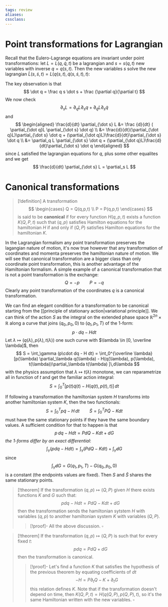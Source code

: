 ```yaml
---
tags: review
aliases:
cssclass:
---
```

 
# Point transformations for Lagrangian

Recall that the Eulero-Lagrange equations are invariant under point transformations: let $L= L(q,\dot q, t)$ be a lagrangian and $s = s(q,t)$ new variables with inverse $q = q(s,t)$. Then the new variables $s$ solve the new lagrangian $\tilde L(s, \dot s, t) = L(q(s,t), \dot q(s, \dot s, t), t)$: 

The key observation is that 
$$
\dot q = \frac q s \dot s + \frac {\partial q}{\partial t}
$$
We now check
$$
\partial_s L = \partial_q L \partial_s q + \partial_{\dot q} L \partial_s \dot q  
$$
and 
$$
\begin{aligned}
\frac{d}{dt} \partial_{\dot s} L &= \frac {d}{dt} (
\partial_{\dot q}L \partial_{\dot s} \dot q) \\
	&=  
 \frac{d}{dt}(\partial_{\dot q}L)\partial_{\dot s} \dot q + (\partial_{\dot q}L)\frac{d}{dt}\partial_{\dot s} \dot q
  \\
 &= \partial_q L \partial_{\dot s} \dot q + (\partial_{\dot q}L)\frac{d}{dt}\partial_{\dot s} \dot q
 \end{aligned}
$$
since $L$ satisfied the lagrangian equations for $q$, plus some other equalites and we get
$$
\frac{d}{dt} \partial_{\dot s} L = \partial_s L
$$


# Canonical transformations

> [!definition]
> A transformation 
> $$
> \begin{cases}
> Q = Q(q,p,t) \\
> P = P(q,p,t)
> \end{cases}
> $$
> is said to be **canonical** if for every function $H(q,p,t)$ exists a function $K(Q,P,t)$ such that $(q,p)$ satisfies Hamilton equations for the hamiltonian $H$ if and only if $(Q,P)$ satisfies Hamilton equations for the hamiltonian $K$.

In the Lagrangian formalism any point transformation preserves the lagangian nature of motion, it's now true however that any transformation of coordinates and momenta preserves the hamiltonian nature of motion. We will see that canonical transformation are a bigger class than only coordinate point transformation, this is another advantage of the Hamiltonian formalism.  A simple example of a canonical transformation that is not a point transformation is the exchange:
$$
Q = -p \qquad P = -q
$$
Clearly any point transformation of the coordinates $q$ is a canonical transformation.

We can find an elegant condition for a transformation to be canonical starting from the [[principle of stationary action|variational principle]]. We can think of the action $S$ as the integral on the extended phase space $\mathbb{R}^{2n} \times \mathbb{R}$ along a curve that joins $(q_0, p_0, 0)$ to $(q_1, p_1, T)$ of the $1$-form:
$$
p\cdot dq - H dt
$$
Let $\lambda \mapsto (q(\lambda), p(\lambda), t(\lambda))$ one such curve with $\lambda \in [0, \overline \lambda]$, then
$$
S = \int_\gamma (p\cdot dq - H dt) = \int_0^{\overline \lambda} [p(\lambda) \partial_\lambda q(\lambda) - H(q(\lambda), p(\lambda), t(\lambda))\partial_\lambda t(\lambda) ]\,d\lambda
$$
with the physics assumption that $\lambda \mapsto t(\lambda)$ monotone, we can reparametrize all in function of $t$ and get the familiar action integral:
$$
S = \int_0^T [p(t) \dot q(t) - H(q(t),p(t),t)]\,dt
$$

If following a transformation the hamiltonian system $H$ transforms into another hamiltonian system $K$, then the two functionals:
$$
S = \int_0^T p \dot q - H\,dt \qquad \tilde S = \int_0^T P\dot Q - K dt
$$
must have the same stationary points if they have the same boundary values. A sufficient condition for that to happen is that 
$$
p\,dq - H dt = P dQ -Kdt + dG
$$
_the $1$-forms differ by an exact differential_:
$$
\int_\gamma (pdq-Hdt) = \int_{\tilde\gamma} (PdQ- Kdt) + \int_{\tilde\gamma} dG
$$
since 
$$
\int_{\tilde\gamma} dG = G(q_1, p_1, T) - G(q_0, p_0, 0)
$$
is a constant  (the endpoints values are fixed). Then $S$ and $\tilde S$ shares the same stationary points. 

> [!theorem] 
> If the transformation $(q,p) \mapsto (Q, P)$ given $H$ there exists functions  $K$ and $G$ such that:
> $$
> p dq - H dt = P dQ - Kdt + dG
> $$
> then the transformation sends the hamiltonian sytstem $H$ with variables $(q,p)$ to another hamiltonian system $K$ with variables $(Q,P)$.
> > [!proof]-
> > All the above discussion. $\square$

> [!theorem] 
> If the transformation $(q,p) \mapsto (Q, P)$ is such that for every fixed $t$:
> $$
> p dq  = P dQ  + dG
> $$
> then the transformation is canonical.
> > [!proof]-
> > Let's find a function $K$ that satisfies the hypothesis of the previous theorem by equating coefficients of $dt$ 
> > $$
> > -H = P \partial_t Q - K + \partial_t G
> > $$
> > this relation defines $K$. Note that if the transformation doesn't depend on time, then $K(Q,P,t)= H(q(Q,P), p(Q,P), t)$, so it's the same Hamiltonian written with the new variables. $\square$


